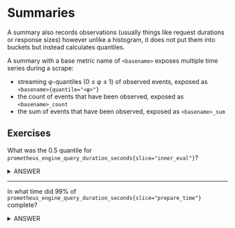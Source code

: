 # Summaries

A summary also records observations (usually things like request durations or response sizes) however unlike a histogram, it does not put them into buckets but instead calculates quantiles.

A summary with a base metric name of `<basename>` exposes multiple time series during a scrape:

- streaming φ-quantiles (0 ≤ φ ≤ 1) of observed events, exposed as `<basename>{quantile="<φ>"}`
- the count of events that have been observed, exposed as `<basename>_count`
- the sum of events that have been observed, exposed as `<basename>_sum`

## Exercises

What was the 0.5 quantile for `prometheus_engine_query_duration_seconds{slice="inner_eval"}`?

<details>
  <summary>ANSWER</summary><p>

  ```prometheus_engine_query_duration_seconds{slice="inner_eval",quantile="0.5"}```

</p>
</details>

------

In what time did 99% of `prometheus_engine_query_duration_seconds{slice="prepare_time"}` complete?

<details>
  <summary>ANSWER</summary><p>

  ```prometheus_engine_query_duration_seconds{slice="prepare_time", quantile="0.99"}```

</p>
</details>
